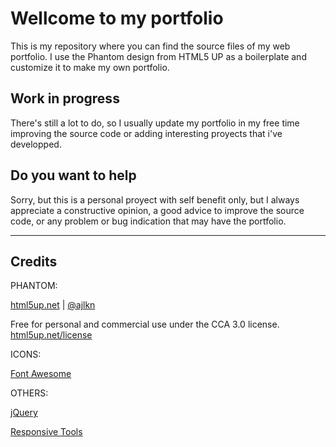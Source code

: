 # Wellcome to my portfolio

This is my repository where you can find the source files of my web portfolio.
I use the Phantom design from HTML5 UP as a boilerplate and customize it to make my own portfolio.



## Work in progress

There's still a lot to do, so I usually update my portfolio in my free time improving the source code or adding interesting proyects that i've developped.



## Do you want to help

Sorry, but this is a personal proyect with self benefit only, but I always appreciate a constructive opinion, a good advice to improve the source code, or any problem or bug indication that may have the portfolio.

---

## Credits

PHANTOM:

[html5up.net](https://html5up.net/) | [@ajlkn](https://twitter.com/ajlkn?lang=es)

Free for personal and commercial use under the CCA 3.0 license. [html5up.net/license](https://html5up.net/license)

ICONS:

[Font Awesome](https://fontawesome.com/)

OTHERS:
	
[jQuery](https://jquery.com/)

[Responsive Tools](https://github.com/ajlkn/responsive-tools)